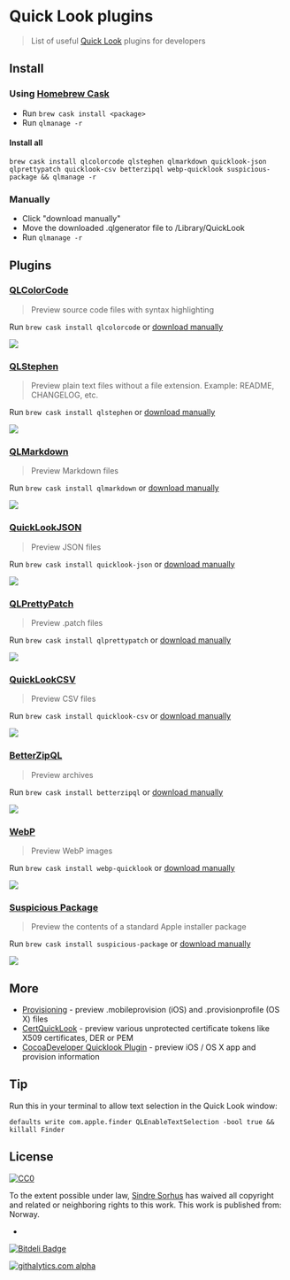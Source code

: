 # Quick Look plugins

> List of useful [Quick Look](http://en.wikipedia.org/wiki/Quick_Look) plugins for developers


## Install

### Using [Homebrew Cask](https://github.com/phinze/homebrew-cask)

- Run `brew cask install <package>`
- Run `qlmanage -r`

#### Install all

```
brew cask install qlcolorcode qlstephen qlmarkdown quicklook-json qlprettypatch quicklook-csv betterzipql webp-quicklook suspicious-package && qlmanage -r
```

### Manually

- Click "download manually"
- Move the downloaded .qlgenerator file to /Library/QuickLook
- Run `qlmanage -r`


## Plugins


### [QLColorCode](https://code.google.com/p/qlcolorcode/)

> Preview source code files with syntax highlighting

Run `brew cask install qlcolorcode` or [download manually](https://qlcolorcode.googlecode.com/files/QLColorCode-2.0.2.tgz)

![](screenshots/QLColorCode.png)


### [QLStephen](https://github.com/whomwah/qlstephen)

> Preview plain text files without a file extension. Example: README, CHANGELOG, etc.

Run `brew cask install qlstephen` or [download manually](https://github.com/whomwah/qlstephen/releases)

![](screenshots/QLStephen.png)


### [QLMarkdown](https://github.com/toland/qlmarkdown)

> Preview Markdown files

Run `brew cask install qlmarkdown` or [download manually](https://github.com/downloads/toland/qlmarkdown/QLMarkdown-1.3.zip)

![](screenshots/QLMarkdown.png)


### [QuickLookJSON](http://www.sagtau.com/quicklookjson.html)

> Preview JSON files

Run `brew cask install quicklook-json` or [download manually](http://www.sagtau.com/media/QuickLookJSON.qlgenerator.zip)

![](screenshots/QuickLookJSON.png)


### [QLPrettyPatch](https://github.com/atnan/QLPrettyPatch)

> Preview .patch files

Run `brew cask install qlprettypatch` or [download manually](https://github.com/atnan/QLPrettyPatch/releases)

![](screenshots/QLPrettyPatch.png)


### [QuickLookCSV](https://github.com/p2/quicklook-csv)

> Preview CSV files

Run `brew cask install quicklook-csv` or [download manually](http://quicklook-csv.googlecode.com/files/QuickLookCSV.dmg)

![](screenshots/QuickLookCSV.png)


### [BetterZipQL](http://macitbetter.com/BetterZip-Quick-Look-Generator/)

> Preview archives

Run `brew cask install betterzipql` or [download manually](http://macitbetter.com/BetterZipQL.zip)

![](screenshots/BetterZipQL.png)


### [WebP](https://github.com/dchest/webp-quicklook)

> Preview WebP images

Run `brew cask install webp-quicklook` or [download manually](https://github.com/dchest/webp-quicklook/releases)

![](screenshots/WebP.png)


### [Suspicious Package](http://www.mothersruin.com/software/SuspiciousPackage/)

> Preview the contents of a standard Apple installer package

Run `brew cask install suspicious-package` or [download manually](http://www.mothersruin.com/software/downloads/SuspiciousPackage.dmg)

![](screenshots/SuspiciousPackage.png)


## More

- [Provisioning](https://github.com/chockenberry/Provisioning) - preview .mobileprovision (iOS) and .provisionprofile (OS X) files
- [CertQuickLook](https://code.google.com/p/cert-quicklook/) - preview various unprotected certificate tokens like X509 certificates, DER or PEM
- [CocoaDeveloper Quicklook Plugin](http://kfi-apps.com/plugins/ipaql/) - preview iOS / OS X app and provision information


## Tip

Run this in your terminal to allow text selection in the Quick Look window:

```
defaults write com.apple.finder QLEnableTextSelection -bool true && killall Finder
```


## License

[![CC0](http://i.creativecommons.org/p/zero/1.0/88x31.png)](http://creativecommons.org/publicdomain/zero/1.0/)

To the extent possible under law, [Sindre Sorhus](http://sindresorhus.com) has waived all copyright and related or neighboring rights to this work. This work is published from: Norway.

-

[![Bitdeli Badge](https://d2weczhvl823v0.cloudfront.net/sindresorhus/quick-look-plugins/trend.png)](https://bitdeli.com/free "Bitdeli Badge")

[![githalytics.com alpha](https://cruel-carlota.pagodabox.com/0b54c5ec592f8133bd3d1b7abea99ef1 "githalytics.com")](http://githalytics.com/sindresorhus/quick-look-plugins)
